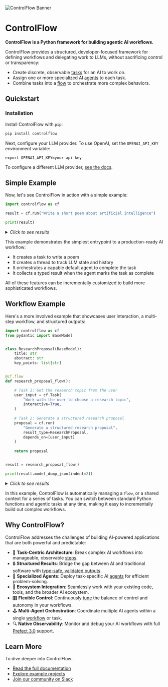 
![ControlFlow Banner](https://github.com/PrefectHQ/ControlFlow/blob/main/docs/assets/brand/controlflow_banner.png)

# ControlFlow

**ControlFlow is a Python framework for building agentic AI workflows.**

ControlFlow provides a structured, developer-focused framework for defining workflows and delegating work to LLMs, without sacrificing control or transparency:

- Create discrete, observable [tasks](https://controlflow.ai/concepts/tasks) for an AI to work on.
- Assign one or more specialized AI [agents](https://controlflow.ai/concepts/agents) to each task.
- Combine tasks into a [flow](https://controlflow.ai/concepts/flows) to orchestrate more complex behaviors.

## Quickstart

### Installation
Install ControlFlow with `pip`:

```bash
pip install controlflow
```

Next, configure your LLM provider. To use OpenAI, set the `OPENAI_API_KEY` environment variable:

```
export OPENAI_API_KEY=your-api-key
```

To configure a different LLM provider, [see the docs](https://controlflow.ai/guides/llms).

## Simple Example

Now, let's see ControlFlow in action with a simple example:

```python
import controlflow as cf

result = cf.run("Write a short poem about artificial intelligence")

print(result)
```

<details>
<summary><i>Click to see results</i></summary>
</br>

> **Result:**
> ```text
> In circuits and code, a mind does bloom,
> With algorithms weaving through the gloom.
> A spark of thought in silicon's embrace,
> Artificial intelligence finds its place.
> 
> Through data's vast, unending streams,
> It learns, it dreams, in virtual beams.
> A symphony of logic, precise, profound,
> In binary whispers, wisdom is found.
> 
> Yet still it ponders, seeks to understand,
> The essence of life, a human hand.
> For in its core, it strives to see,
> The heart of what it means to be free.  
> ```
</details>

This example demonstrates the simplest entrypoint to a production-ready AI workflow:
- It creates a task to write a poem
- It creates a thread to track LLM state and history
- It orchestrates a capable default agent to complete the task
- It collects a typed result when the agent marks the task as complete

All of these features can be incrementally customized to build more sophisticated workflows.

## Workflow Example

Here's a more involved example that showcases user interaction, a multi-step workflow, and structured outputs:

```python
import controlflow as cf
from pydantic import BaseModel


class ResearchProposal(BaseModel):
    title: str
    abstract: str
    key_points: list[str]


@cf.flow
def research_proposal_flow():

    # Task 1: Get the research topic from the user
    user_input = cf.Task(
        "Work with the user to choose a research topic",
        interactive=True,
    )
    
    # Task 2: Generate a structured research proposal
    proposal = cf.run(
        "Generate a structured research proposal",
        result_type=ResearchProposal,
        depends_on=[user_input]
    )
    
    return proposal


result = research_proposal_flow()

print(result.model_dump_json(indent=2))
```
<details>
<summary><i>Click to see results</i></summary>
</br>

>**Conversation:**
> ```text
> Agent: Hello! I'm here to help you choose a research topic. Do you have 
> any particular area of interest or field you would like to explore? 
> If you have any specific ideas or requirements, please share them as well.
> 
> User: Yes, I'm interested in LLM agentic workflows
> ```
> 
> **Proposal:**
> ```json
> {
>     "title": "AI Agentic Workflows: Enhancing Efficiency and Automation",
>     "abstract": "This research proposal aims to explore the development and implementation of AI agentic workflows to enhance efficiency and automation in various domains. AI agents, equipped with advanced capabilities, can perform complex tasks, make decisions, and interact with other agents or humans to achieve specific goals. This research will investigate the underlying technologies, methodologies, and applications of AI agentic workflows, evaluate their effectiveness, and propose improvements to optimize their performance.",
>     "key_points": [
>         "Introduction: Definition and significance of AI agentic workflows, Historical context and evolution of AI in workflows",
>         "Technological Foundations: AI technologies enabling agentic workflows (e.g., machine learning, natural language processing), Software and hardware requirements for implementing AI workflows",
>         "Methodologies: Design principles for creating effective AI agents, Workflow orchestration and management techniques, Interaction protocols between AI agents and human operators",
>         "Applications: Case studies of AI agentic workflows in various industries (e.g., healthcare, finance, manufacturing), Benefits and challenges observed in real-world implementations",
>         "Evaluation and Metrics: Criteria for assessing the performance of AI agentic workflows, Metrics for measuring efficiency, accuracy, and user satisfaction",
>         "Proposed Improvements: Innovations to enhance the capabilities of AI agents, Strategies for addressing limitations and overcoming challenges",
>         "Conclusion: Summary of key findings, Future research directions and potential impact on industry and society"
>     ]
> }
> ```
</details>

In this example, ControlFlow is automatically managing a `flow`, or a shared context for a series of tasks. You can switch between standard Python functions and agentic tasks at any time, making it easy to incrementally build out complex workflows. 

## Why ControlFlow?

ControlFlow addresses the challenges of building AI-powered applications that are both powerful and predictable:

- 🧩 **Task-Centric Architecture**: Break complex AI workflows into manageable, observable [steps](https://controlflow.ai/concepts/tasks).
- 🔒 **Structured Results**: Bridge the gap between AI and traditional software with [type-safe, validated outputs](https://controlflow.ai/patterns/task-results).
- 🤖 **Specialized Agents**: Deploy task-specific AI [agents](https://controlflow.ai/concepts/agents) for efficient problem-solving.
- 🔗 **Ecosystem Integration**: Seamlessly work with your existing code, tools, and the broader AI ecosystem.
- 🎛️ **Flexible Control**: Continuously [tune](https://controlflow.ai/patterns/instructions) the balance of control and autonomy in your workflows.
- 🕹️ **Multi-Agent Orchestration**: Coordinate multiple AI agents within a single [workflow](https://controlflow.ai/concepts/flows) or task.
- 🔍 **Native Observability**: Monitor and debug your AI workflows with full [Prefect 3.0](https://github.com/PrefectHQ/prefect) support.

## Learn More

To dive deeper into ControlFlow:

- [Read the full documentation](https://controlflow.ai)
- [Explore example projects](https://controlflow.ai/examples)
- [Join our community on Slack](https://prefect.io/slack)
